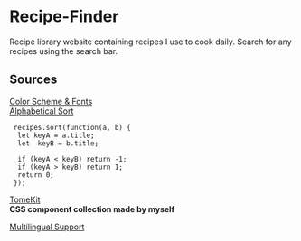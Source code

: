 # Recipe-Finder
 Recipe library website containing recipes I use to cook daily. Search for any recipes using the search bar.

 ## Sources
 [Color Scheme & Fonts](https://chat.openai.com/share/92740be7-f7f8-4ba6-9ea4-129fd6a6d38f)  
 [Alphabetical Sort](https://stackoverflow.com/questions/6712034/sort-array-by-firstname-alphabetically-in-javascript)  
   ```
    recipes.sort(function(a, b) {
     let keyA = a.title;
     let  keyB = b.title;

     if (keyA < keyB) return -1;
     if (keyA > keyB) return 1;
     return 0;
    });
```
[TomeKit](https://github.com/TomeIDK/TomeKit)  
**CSS component collection made by myself**

[Multilingual Support](https://medium.com/@nohanabil/building-a-multilingual-static-website-a-step-by-step-guide-7af238cc8505)
